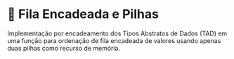 # 📝 Fila Encadeada e Pilhas
Implementação por encadeamento dos Tipos Abstratos de Dados (TAD) em uma função para ordenação de fila encadeada de valores usando apenas duas pilhas como recurso de memória.
